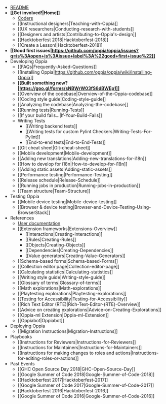   * [README](https://github.com/oppia/oppia/blob/develop/.github/README.md#oppia)
  * **[[Get involved!|Home]]**
    * [Coders](https://github.com/oppia/oppia/wiki/Contributing-code-to-Oppia#setting-things-up)
    * [[Instructional designers|Teaching-with-Oppia]]
    * [[UX researchers|Conducting-research-with-students]]
    * [[Designers and artists|Contributing-to-Oppia's-design]]
    * [[Hacktoberfest 2018|Hacktoberfest-2018]]
    * [[Create a Lesson!|Hacktoberfest-2018]]
  * **[[Good first issues|https://github.com/oppia/oppia/issues?q=is%3Aopen+is%3Aissue+label%3A%22good+first+issue%22]]**
  * Developing Oppia
    * [[FAQs|Frequently-Asked-Questions]]
    * [[Installing Oppia|https://github.com/oppia/oppia/wiki/Installing-Oppia]]
    * **[[Built something new?|https://goo.gl/forms/sNBWrW03fS6dBWEp1]]**
    * [[Overview of the codebase|Overview-of-the-Oppia-codebase]]
    * [[Coding style guide|Coding-style-guide]]
    * [[Analyzing the codebase|Analyzing-the-codebase]]
    * [[Running tests|Running-Tests]]
    * [[If your build fails...|If-Your-Build-Fails]]
    * Writing Tests
      * [[Writing backend tests]]
      * [[Writing tests for custom Pylint Checkers|Writing-Tests-For-Pylint]] 
      * [[End-to-end tests|End-to-End-Tests]]
    * [[Git cheat sheet|Git-cheat-sheet]]
    * [[Mobile development|Mobile-development]]
    * [[Adding new translations|Adding-new-translations-for-i18n]]
    * [[How to develop for i18n|How-to-develop-for-i18n]]
    * [[Adding static assets|Adding-static-assets]]
    * [[Performance testing|Performance-Testing]]
    * [[Release schedule|Release-Schedule]]
    * [[Running jobs in production|Running-jobs-in-production]]
    * [[Team structure|Team-Structure]]
  * Testing Oppia
    * [[Mobile device testing|Mobile-device-testing]]
    * [[Browser & device testing|Browser-and-Device-Testing-Using-BrowserStack]]
  * References
    * [User documentation](https://oppia.github.io/)
    * [[Extension frameworks|Extensions-Overview]]
      * [[Interactions|Creating-Interactions]]
      * [[Rules|Creating-Rules]]
      * [[Objects|Creating-Objects]]
      * [[Dependencies|Creating-Dependencies]]
      * [[Value generators|Creating-Value-Generators]]
    * [[Schema-based forms|Schema-based-Forms]]
    * [[Collection editor page|Collection-editor-page]]
    * [[Calculating statistics|Calculating-statistics]]
    * [[Writing style guide|Writing-style-guide]]
    * [[Glossary of terms|Glossary-of-terms]]
    * [[Math explorations|Math-explorations]]
    * [[Playtesting explorations|Playtesting-explorations]]
    * [[Testing for Accessibility|Testing-for-Accessibility]]
    * [[Rich Text Editor (RTE)|Rich-Text-Editor-(RTE)-Overview]]
    * [[Advice on creating explorations|Advice-on-Creating-Explorations]]
    * [[Oppia-ml Extension|Oppia-ml-Extension]]
    * [[Oppiabot|Oppiabot]]
  * Deploying Oppia
    * [[Migration Instructions|Migration-Instructions]]
  * Playbooks
    * [[Instructions for Reviewers|Instructions-for-Reviewers]]
    * [[Instructions for Maintainers|Instructions-for-Maintainers]]
    * [[Instructions for making changes to roles and actions|Instructions-for-editing-roles-or-actions]]
  * Past Events
    * [[GHC Open Source Day 2018|GHC-Open-Source-Day]]
    * [[Google Summer of Code 2018|Google-Summer-of-Code-2018]]
    * [[Hacktoberfest 2017|Hacktoberfest-2017]]
    * [[Google Summer of Code 2017|Google-Summer-of-Code-2017]]
    * [[Hacktoberfest 2016|Hacktoberfest-2016]]
    * [[Google Summer of Code 2016|Google-Summer-of-Code-2016]]